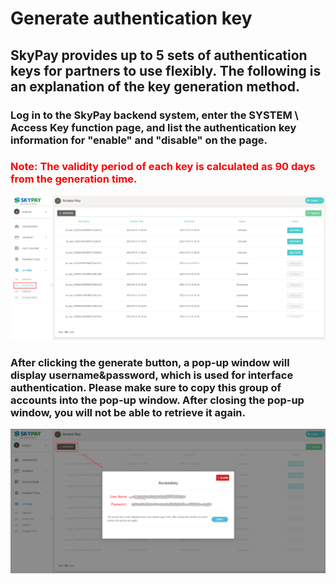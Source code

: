 # Generate authentication key

## SkyPay provides up to 5 sets of authentication keys for partners to use flexibly. The following is an explanation of the key generation method.
### Log in to the SkyPay backend system, enter the SYSTEM \ Access Key function page, and list the authentication key information for "enable" and "disable" on the page.
### <font color  = red >Note: The validity period of each key is calculated as 90 days from the generation time.</font>

![](./public/AC金钥.png)


### After clicking the generate button, a pop-up window will display username&password, which is used for interface authentication. Please make sure to copy this group of accounts into the pop-up window. After closing the pop-up window, you will not be able to retrieve it again.

![](./public/生成AC金钥.png)